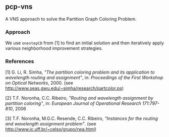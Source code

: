 ## pcp-vns

A VNS approach to solve the Partition Graph Coloring Problem.

### Approach

We use `onestepCD` from [1] to find an initial solution and then iteratively apply various neighborhood improvement strategies.

### References

[1] G. Li, R. Simha, *"The partition coloring problem and its application to wavelength routing and assignment"*, in: *Proceedings of the First Workshop on Optical Networks*, 2000. (see http://www.seas.gwu.edu/~simha/research/partcolor.ps)

[2] T.F. Noronha, C.C. Ribeiro, *"Routing and wavelength assignment by partition coloring"*, in: *European Journal of Operational Research 171:797-810*, 2006

[3] T.F. Noronha, M.G.C. Resende, C.C. Ribeiro, *"Instances for the routing and wavelength assignment problem"*. (see http://www.ic.uff.br/~celso/grupo/rwa.html)